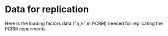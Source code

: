 # Data for replication

Here is the loading factors data ("a_k" in PCRM) needed for replicating the PCRM experiments. 
